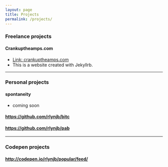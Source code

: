 ```yaml
---
layout: page
title: Projects
permalink: /projects/
---
```


### Freelance projects

#### **Crankuptheamps.com**

- [Link: crankuptheamps.com](http://crankuptheamps.com/) <br>
- This is a website created with Jekyllrb.

-----

### Personal projects

#### **spontaneity**

- coming soon


#### **https://github.com/rlynjb/bitc**

#### **https://github.com/rlynjb/pab**

-----

### Codepen projects

#### **http://codepen.io/rlynjb/popular/feed/**
